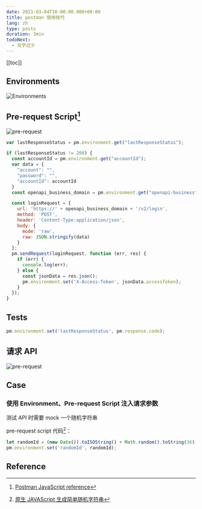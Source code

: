 ```yaml
---
date: 2021-03-04T16:00:00.000+00:00
title: postman 使用技巧
lang: zh
type: posts
duration: 3min
todoNext:
  - 文字过少
---
```


[[toc]]

## Environments

![Environments](https://cdn.alomerry.com/blog/assets/img/posts/postman-globals.png)

## Pre-request Script[^postman-javaScript-reference]

![pre-request](https://cdn.alomerry.com/blog/assets/img/posts/postman-pre-request.png)

```js
var lastResponseStatus = pm.environment.get("lastResponseStatus");

if (lastResponseStatus != 200) {
  const accountId = pm.environment.get("accountId");
  var data = {
    "account": "",
    "password": "",
    "accountId": accountId
  }
  const openapi_business_domain = pm.environment.get("openapi-business");

  const loginRequest = {
    url: 'https://' + openapi_business_domain + '/v2/login',
    method: 'POST',
    header: 'Content-Type:application/json',
    body: {
      mode: 'raw',
      raw: JSON.stringify(data)
    }
  };
  pm.sendRequest(loginRequest, function (err, res) {
    if (err) {
      console.log(err);
    } else {
      const jsonData = res.json();
      pm.environment.set('X-Access-Token', jsonData.accessToken);
    }
  });
}
```

## Tests

```js
pm.environment.set('lastResponseStatus', pm.response.code);
```

## 请求 API

![pre-request](https://cdn.alomerry.com/blog/assets/img/posts/postman-variable-value.png)

## Case

### 使用 Environment、Pre-request Script 注入请求参数

测试 API 时需要 mock 一个随机字符串

pre-request script 代码[^js-random-string]：

```javascript
let randomId = (new Date()).toISOString() + Math.random().toString(36).slice(-8);
pm.environment.set('randomId', randomId);
```

## Reference

[^js-random-string]: [原生 JAVAScript 生成简单随机字符串](https://juejin.cn/post/6844903665522704398)

[^postman-javaScript-reference]: [Postman JavaScript reference](https://learning.postman.com/docs/writing-scripts/script-references/postman-sandbox-api-reference/)
